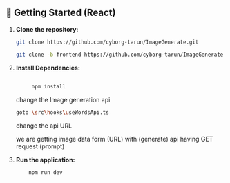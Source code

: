 
## 🚀 Getting Started (React)

1. **Clone the repository:**

   ```bash
   git clone https://github.com/cyborg-tarun/ImageGenerate.git
   ```

   ```bash
   git clone -b frontend https://github.com/cyborg-tarun/ImageGenerate.git frontend
   ```

2. **Install Dependencies:**
   
   ``` bash
        
        npm install
      ```

      change the Image generation api 
      ```bash 
      goto \src\hooks\useWordsApi.ts
      ```
      change the api URL

      we are getting image data form (URL) with (generate) api having GET request (prompt)

3. **Run the application:**
     ```bash
         npm run dev
   ```





